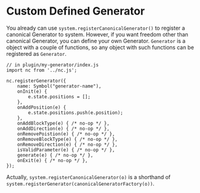 # Custom Defined Generator #

You already can use `system.registerCanonicalGenerator()` to register a canonical Generator to system. However, if you want freedom other than canonical Generator, you can define your own Generator.
`Generator` is a object with a couple of functions, so any object with such functions can be registered as `Generator`.


```JS
// in plugin/my-generator/index.js
import nc from '../nc.js';

nc.registerGenerator({
    name: Symbol("generator-name"),
    onInit(e) {
        e.state.positions = [];
    },
    onAddPosition(e) {
        e.state.positions.push(e.position);
    },
    onAddBlockType(e) { /* no-op */ },
    onAddDirection(e) { /* no-op */ },
    onRemovePoistion(e) { /* no-op */ },
    onRemoveBlockType(e) { /* no-op */ },
    onRemoveDirection(e) { /* no-op */ },
    isValidParameter(e) { /* no-op */ },
    generate(e) { /* no-op */ },
    onExit(e) { /* no-op */ },
});

```
Actually, `system.registerCanonicalGenerator(o)` is a shorthand of `system.registerGenerator(canonicalGeneratorFactory(o))`.